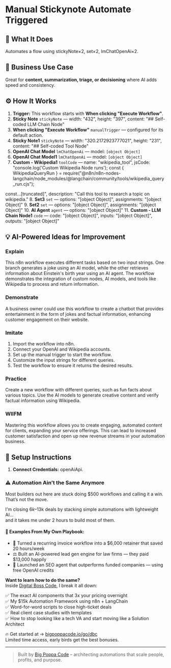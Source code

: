 # Manual Stickynote Automate Triggered
  ## 🚀 What It Does
  Automates a flow using stickyNote×2, set×2, lmChatOpenAi×2.
  
  ## 💼 Business Use Case
  Great for **content, summarization, triage, or decisioning** where AI adds speed and consistency.
  
  ## ⚙️ How It Works
  1. **Trigger:** This workflow starts with **When clicking "Execute Workflow"**.
  2. **Sticky Note** `stickyNote` — width: "432", height: "397", content: "## Self-coded LLM Chain Node"
3. **When clicking "Execute Workflow"** `manualTrigger` — configured for its default action.
4. **Sticky Note1** `stickyNote` — width: "320.2172923777021", height: "231", content: "## Self-coded Tool Node"
5. **OpenAI Chat Model** `lmChatOpenAi` — model: `[object Object]`
6. **OpenAI Chat Model1** `lmChatOpenAi` — model: `[object Object]`
7. **Custom - Wikipedia1** `toolCode` — name: "wikipedia_tool", jsCode: "console.log('Custom Wikipedia Node runs');
const { WikipediaQueryRun } = require("@n8n/n8n-nodes-langchain/node_modules/@langchain/community/tools/wikipedia_query_run.cjs");

const…[truncated]", description: "Call this tool to research a topic on wikipedia."
8. **Set3** `set` — options: "[object Object]", assignments: "[object Object]"
9. **Set2** `set` — options: "[object Object]", assignments: "[object Object]"
10. **AI Agent** `agent` — options: "[object Object]"
11. **Custom - LLM Chain Node1** `code` — code: "[object Object]", inputs: "[object Object]", outputs: "[object Object]"
  
  ## 💡 AI-Powered Ideas for Improvement
  ### Explain
This n8n workflow executes different tasks based on two input strings. One branch generates a joke using an AI model, while the other retrieves information about Einstein's birth year using an AI agent. The workflow demonstrates the integration of custom nodes, AI models, and tools like Wikipedia to process and return information.

### Demonstrate
A business owner could use this workflow to create a chatbot that provides entertainment in the form of jokes and factual information, enhancing customer engagement on their website.

### Imitate
1. Import the workflow into n8n.
2. Connect your OpenAI and Wikipedia accounts.
3. Set up the manual trigger to start the workflow.
4. Customize the input strings for different queries.
5. Test the workflow to ensure it returns the desired results.

### Practice
Create a new workflow with different queries, such as fun facts about various topics. Use the AI models to generate creative content and verify factual information using Wikipedia.

### WIIFM
Mastering this workflow allows you to create engaging, automated content for clients, expanding your service offerings. This can lead to increased customer satisfaction and open up new revenue streams in your automation business.
  
  ## 🔧 Setup Instructions
  1. **Connect Credentials:** openAiApi.
  
### ⚠️ Automation Ain’t the Same Anymore

Most builders out here are stuck doing $500 workflows and calling it a win.  
That’s not the move.  

I'm closing $6k–$13k deals by stacking simple automations with lightweight AI...  
and it takes me under 2 hours to build most of them.

#### 🧠 Examples From My Own Playbook:
- 🔁 Turned a recurring invoice workflow into a $6,000 retainer that saved 20 hours/week  
- ⚖️ Built an AI-powered lead gen engine for law firms — they paid $13,000 happily  
- 🚀 Launched an SEO agent that outperforms funded companies — using free OpenAI credits  

**Want to learn how to do the same?**  
Inside [Digital Boss Code](https://bigpoppacode.io/go/dbc), I break it all down:

✅ The exact AI components that 3x your pricing overnight  
✅ My $15k Automation Framework using n8n + LangChain  
✅ Word-for-word scripts to close high-ticket deals  
✅ Real client case studies with templates  
✅ How to stop looking like a tech VA and start moving like a Solution Architect  

🔥 Get started at → [bigpoppacode.io/go/dbc](https://bigpoppacode.io/go/dbc)  
Limited time access, early birds get the best bonuses.

---
> Built by [Big Poppa Code](https://bigpoppacode.io) – architecting automations that scale people, profits, and purpose.
  